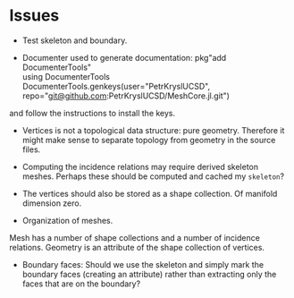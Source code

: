 # Issues

- Test skeleton and boundary.

- Documenter used to generate documentation:
pkg"add DocumenterTools"  
using DocumenterTools
DocumenterTools.genkeys(user="PetrKryslUCSD", repo="git@github.com:PetrKryslUCSD/MeshCore.jl.git")

and follow the instructions to install the keys.

- Vertices is not a topological data structure: pure geometry. Therefore
it might make sense to separate topology from geometry in the source files.

- Computing the incidence relations may require derived skeleton meshes.
Perhaps these should be computed and cached my `skeleton`?

- The vertices should also be stored as a shape collection. Of manifold dimension zero.

- Organization of meshes.

Mesh has a number of shape collections and a number of incidence relations.
Geometry is an attribute of the shape collection of vertices.

- Boundary faces: Should we use the skeleton and simply mark the boundary faces (creating an attribute) rather than extracting only the faces that are on the boundary?

